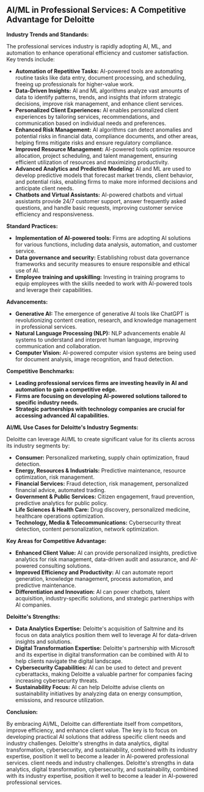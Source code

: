 ## AI/ML in Professional Services: A Competitive Advantage for Deloitte

**Industry Trends and Standards:**

The professional services industry is rapidly adopting AI, ML, and automation to enhance operational efficiency and customer satisfaction. Key trends include:

* **Automation of Repetitive Tasks:** AI-powered tools are automating routine tasks like data entry, document processing, and scheduling, freeing up professionals for higher-value work.
* **Data-Driven Insights:** AI and ML algorithms analyze vast amounts of data to identify patterns, trends, and insights that inform strategic decisions, improve risk management, and enhance client services.
* **Personalized Client Experiences:** AI enables personalized client experiences by tailoring services, recommendations, and communication based on individual needs and preferences.
* **Enhanced Risk Management:** AI algorithms can detect anomalies and potential risks in financial data, compliance documents, and other areas, helping firms mitigate risks and ensure regulatory compliance.
* **Improved Resource Management:** AI-powered tools optimize resource allocation, project scheduling, and talent management, ensuring efficient utilization of resources and maximizing productivity.
* **Advanced Analytics and Predictive Modeling:** AI and ML are used to develop predictive models that forecast market trends, client behavior, and potential risks, enabling firms to make more informed decisions and anticipate client needs.
* **Chatbots and Virtual Assistants:** AI-powered chatbots and virtual assistants provide 24/7 customer support, answer frequently asked questions, and handle basic requests, improving customer service efficiency and responsiveness.

**Standard Practices:**

* **Implementation of AI-powered tools:** Firms are adopting AI solutions for various functions, including data analysis, automation, and customer service.
* **Data governance and security:** Establishing robust data governance frameworks and security measures to ensure responsible and ethical use of AI.
* **Employee training and upskilling:** Investing in training programs to equip employees with the skills needed to work with AI-powered tools and leverage their capabilities.

**Advancements:**

* **Generative AI:** The emergence of generative AI tools like ChatGPT is revolutionizing content creation, research, and knowledge management in professional services.
* **Natural Language Processing (NLP):** NLP advancements enable AI systems to understand and interpret human language, improving communication and collaboration.
* **Computer Vision:** AI-powered computer vision systems are being used for document analysis, image recognition, and fraud detection.

**Competitive Benchmarks:**

* **Leading professional services firms are investing heavily in AI and automation to gain a competitive edge.**
* **Firms are focusing on developing AI-powered solutions tailored to specific industry needs.**
* **Strategic partnerships with technology companies are crucial for accessing advanced AI capabilities.**

**AI/ML Use Cases for Deloitte's Industry Segments:**

Deloitte can leverage AI/ML to create significant value for its clients across its industry segments by:

* **Consumer:** Personalized marketing, supply chain optimization, fraud detection.
* **Energy, Resources & Industrials:** Predictive maintenance, resource optimization, risk management.
* **Financial Services:** Fraud detection, risk management, personalized financial advice, automated trading.
* **Government & Public Services:** Citizen engagement, fraud prevention, predictive analytics for public policy.
* **Life Sciences & Health Care:** Drug discovery, personalized medicine, healthcare operations optimization.
* **Technology, Media & Telecommunications:** Cybersecurity threat detection, content personalization, network optimization.

**Key Areas for Competitive Advantage:**

* **Enhanced Client Value:** AI can provide personalized insights, predictive analytics for risk management, data-driven audit and assurance, and AI-powered consulting solutions.
* **Improved Efficiency and Productivity:** AI can automate report generation, knowledge management, process automation, and predictive maintenance.
* **Differentiation and Innovation:** AI can power chatbots, talent acquisition, industry-specific solutions, and strategic partnerships with AI companies.

**Deloitte's Strengths:**

* **Data Analytics Expertise:** Deloitte's acquisition of Saltmine and its focus on data analytics position them well to leverage AI for data-driven insights and solutions.
* **Digital Transformation Expertise:** Deloitte's partnership with Microsoft and its expertise in digital transformation can be combined with AI to help clients navigate the digital landscape.
* **Cybersecurity Capabilities:** AI can be used to detect and prevent cyberattacks, making Deloitte a valuable partner for companies facing increasing cybersecurity threats.
* **Sustainability Focus:** AI can help Deloitte advise clients on sustainability initiatives by analyzing data on energy consumption, emissions, and resource utilization.

**Conclusion:**

By embracing AI/ML, Deloitte can differentiate itself from competitors, improve efficiency, and enhance client value. The key is to focus on developing practical AI solutions that address specific client needs and industry challenges.  Deloitte's strengths in data analytics, digital transformation, cybersecurity, and sustainability, combined with its industry expertise, position it well to become a leader in AI-powered professional services. 
 client needs and industry challenges.  Deloitte's strengths in data analytics, digital transformation, cybersecurity, and sustainability, combined with its industry expertise, position it well to become a leader in AI-powered professional services.